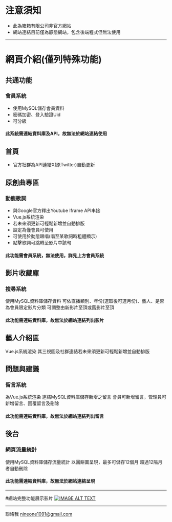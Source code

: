 # 注意須知
* 此為箱箱有限公司非官方網站
* 網站連結目前僅為靜態網站，包含後端程式但無法使用

---
# 網頁介紹(僅列特殊功能)
## 共通功能
### 會員系統
* 使用MySQL儲存會員資料
* 密碼加密、登入驗證Uid
* 可分級
#### **此系統需連結資料庫及API，故無法於網站連結使用**
## 首頁
* 官方社群為API連結X(原Twitter)自動更新
## 原創曲專區
### 動態歌詞
* 與Google官方釋出Youtube Iframe API串接
* Vue.js系統渲染
* 若未來須更新可輕鬆新增並自動排版
* 設定為僅會員可使用
* 可使用於動態跟唱(唱至某歌詞時粗體顯示)
* 點擊歌詞可跳轉至影片中該句
#### **此功能需會員系統，無法使用，詳見上方會員系統**
## 影片收藏庫
### 搜尋系統
使用MySQL資料庫儲存資料
可依直播類別、年份(選取後可選月份)、藝人、是否為會員限定影片分類
可調整由新影片至頂或舊影片至頂
#### **此功能需連結資料庫，故無法於網站連結列出影片**
## 藝人介紹區
Vue.js系統渲染
其三視圖及社群連結若未來須更新可輕鬆新增並自動排版
## 問題與建議
### 留言系統
為Vue.js系統渲染
連結MySQL資料庫儲存新增之留言
會員可新增留言，管理員可新增留言、回覆留言及刪除
#### **此功能需連結資料庫，故無法於網站連結列出留言**
## 後台
### 網頁流量統計
使用MySQL資料庫儲存流量統計
以圓餅圖呈現，最多可儲存12個月
超過12隔月者自動刪除
#### **此功能需連結資料庫，故無法於網站連結呈現**

---
#網站完整功能展示影片
[![IMAGE ALT TEXT](http://img.youtube.com/vi/jEtjJZFgqrU/0.jpg)](https://www.youtube.com/watch?v=jEtjJZFgqrU "TheBox網站")

---
聯絡我
nineone1091@gmail.com

